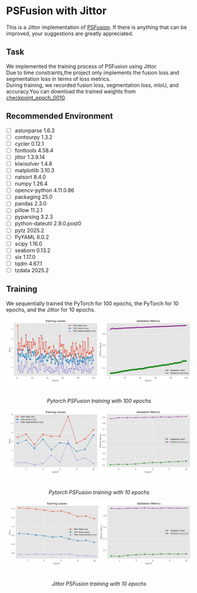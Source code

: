 # PSFusion with Jittor
This is a Jittor implementation of [PSFusion](https://github.com/Linfeng-Tang/PSFusion).
If there is anything that can be improved, your suggestions are greatly appreciated.

## Task
We implemented the training process of PSFusion using Jittor. <br>Due to time constraints,the project only implements the fusion loss and segmentation loss in terms of loss metrics.<br>During training, we recorded fusion loss, segmentation loss, mIoU, and accuracy.You can download the trained weights from [checkpoint_epoch_0010](https://pan.baidu.com/s/1Susd8E6nllA1GWkzc14JWQ?pwd=0514).

## Recommended Environment
 - [ ] astunparse 1.6.3
 - [ ] contourpy 1.3.2
 - [ ] cycler 0.12.1
 - [ ] fonttools 4.58.4
 - [ ] jittor 1.3.9.14
 - [ ] kiwisolver 1.4.8
 - [ ] matplotlib 3.10.3
 - [ ] natsort 8.4.0
 - [ ] numpy 1.26.4
 - [ ] opencv-python 4.11.0.86
 - [ ] packaging 25.0
 - [ ] pandas 2.3.0
 - [ ] pillow 11.2.1
 - [ ] pyparsing 3.2.3
 - [ ] python-dateutil 2.9.0.post0
 - [ ] pytz 2025.2
 - [ ] PyYAML 6.0.2
 - [ ] scipy 1.16.0
 - [ ] seaborn 0.13.2
 - [ ] six 1.17.0
 - [ ] tqdm 4.67.1
 - [ ] tzdata 2025.2

## Training 
We sequentially trained the PyTorch for 100 epochs, the PyTorch  for 10 epochs, and the Jittor for 10 epochs.

<div align="center">
    <img src="training_metrics_epoch_100(pytorch).png" alt="Demo" width="800"  style="display:inline-block;margin-right:20px;margin-bottom:20px;">
</div>
<p align="center">
    <em>Pytorch PSFusion training with 100 epochs</em>
</p>

<div align="center">
    <img src="training_metrics_epoch_10(pytorch).png" alt="Demo" width="800"  style="display:inline-block;margin-right:20px;margin-bottom:20px;">
</div>
<p align="center">
    <em>Pytorch PSFusion training with 10 epochs</em>
</p>

<div align="center">
    <img src="training_metrics_epoch_10(jittor).png" alt="Demo" width="800"  style="display:inline-block;margin-right:20px;margin-bottom:20px;">
</div>
<p align="center">
    <em>Jittor PSFusion training with 10 epochs</em>
</p>

